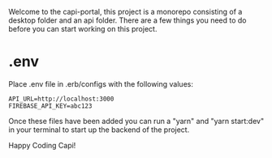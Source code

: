 Welcome to the capi-portal, this project is a monorepo consisting of a desktop folder and an api folder.
There are a few things you need to do before you can start working on this project.
# .env

Place .env file in .erb/configs with the following values:

```
API_URL=http://localhost:3000
FIREBASE_API_KEY=abc123
```

Once these files have been added you can run a "yarn" and "yarn start:dev" in your terminal to start up the backend of the project.

Happy Coding Capi!